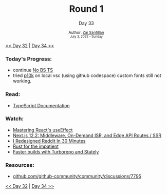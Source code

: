 <div align="center">
  <h1>Round 1</h1>
  <p>Day 33</p>
  <sub>
    Author: <a href="https://github.com/plskz" target="_blank">Zai Santillan</a>
    <br>
    <small>July 3, 2022 - Sunday</small>
  </sub>
</div>

[<< Day 32](day032.md) | [Day 34 >>](day034.md)

### Today's Progress:

- continue [No BS TS](https://youtube.com/playlist?list=PLNqp92_EXZBJYFrpEzdO2EapvU0GOJ09n)
- tried [p10k](https://github.com/romkatv/powerlevel10k) on local vsc (using github codespace) custom fonts still not working.

### Read:

- [TypeScript Documentation](https://www.typescriptlang.org/docs/)

### Watch:

- [Mastering React's useEffect](https://youtu.be/dH6i3GurZW8)
- [Next.js 12.2: Middleware, On-Demand ISR, and Edge API Routes / SSR](https://youtu.be/bQqN0fK3Gjg)
- [I Redesigned Reddit In 30 Minutes](https://youtu.be/PwZ1lISBBz4)
- [Rust for the impatient](https://youtu.be/br3GIIQeefY)
- [Faster builds with Turborepo and Stately](https://youtu.be/LB-QPnvzsEM)

### Resources:

- [github.com/github-community/community/discussions/7795](https://github.com/github-community/community/discussions/7795)

[<< Day 32](day032.md) | [Day 34 >>](day034.md)
